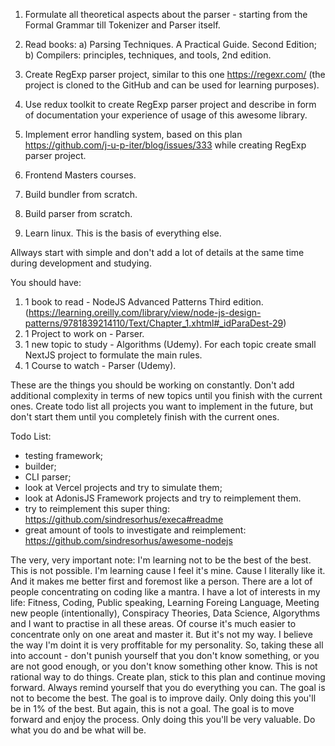 1. Formulate all theoretical aspects about the parser - starting from the Formal Grammar till Tokenizer and Parser itself.
2. Read books: a) Parsing Techniques. A Practical Guide. Second Edition; b) Compilers: principles, techniques, and tools, 2nd edition.
3. Create RegExp parser project, similar to this one https://regexr.com/ (the project is cloned to the GitHub and can be used for learning purposes).
4. Use redux toolkit to create RegExp parser project and describe in form of documentation your experience of usage of this awesome library.
5. Implement error handling system, based on this plan https://github.com/j-u-p-iter/blog/issues/333 while creating RegExp parser project.



1. Frontend Masters courses.
2. Build bundler from scratch.
3. Build parser from scratch.
4. Learn linux. This is the basis of everything else.


Allways start with simple and don't add a lot of details at the same time during development and studying.

You should have:

1. 1 book to read - NodeJS Advanced Patterns Third edition. (https://learning.oreilly.com/library/view/node-js-design-patterns/9781839214110/Text/Chapter_1.xhtml#_idParaDest-29)
2. 1 Project to work on - Parser.
3. 1 new topic to study - Algorithms (Udemy). For each topic create small NextJS project to formulate the main rules.
4. 1 Course to watch - Parser (Udemy).


These are the things you should be working on constantly. Don't add additional complexity in terms of new topics until you finish with the current ones.
Create todo list all projects you want to implement in the future, but don't start them until you completely finish with the current ones.

Todo List:

- testing framework;
- builder;
- CLI parser;
- look at Vercel projects and try to simulate them;
- look at AdonisJS Framework projects and try to reimplement them.
- try to reimplement this super thing: https://github.com/sindresorhus/execa#readme
- great amount of tools to investigate and reimplement: https://github.com/sindresorhus/awesome-nodejs


The very, very important note: I'm learning not to be the best of the best. This is not possible. I'm learning cause I feel it's mine. Cause I literally like it. And it makes me better first and foremost like a person. There are a lot of people concentrating on coding like a mantra. I have a lot of interests in my life: Fitness, Coding, Public speaking, Learning Foreing Language, Meeting new people (intentionally), Conspiracy Theories, Data Science, Algorythms and I want to practise in all these areas. Of course it's much easier to concentrate only on one areat and master it. But it's not my way. I believe the way I'm doint it is very proffitable for my personality. So, taking these all into account - don't punish yourself that you don't know something, or you are not good enough, or you don't know something other know. This is not rational way to do things. Create plan, stick to this plan and continue moving forward. Always remind yourself that you do everything you can. The goal is not to become the best. The goal is to improve daily. Only doing this you'll be in 1% of the best. But again, this is not a goal. The goal is to move forward and enjoy the process. Only doing this you'll be very valuable. Do what you do and be what will be.
